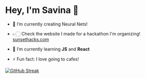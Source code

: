 # Hey, I'm Savina 👋

- 🤍 I’m currently creating Neural Nets!
- 👉🏻 Check the website I made for a hackathon I'm organizing! [sunsethacks.com](https://sunsethacks.com/)

- 🌱 I’m currently learning **JS** and **React**

- ⚡ Fun fact: I love going to cafes!

  
[![GitHub Streak](https://streak-stats.demolab.com/?user=savinajabbo)](https://git.io/streak-stats)

<!--
**savinajabbo/savinajabbo** is a ✨ _special_ ✨ repository because its `README.md` (this file) appears on your GitHub profile.

Here are some ideas to get you started:

- 🔭 I’m currently working on ...
- 🌱 I’m currently learning ...
- 👯 I’m looking to collaborate on ...
- 🤔 I’m looking for help with ...
- 💬 Ask me about ...
- 📫 How to reach me: ...
- 😄 Pronouns: ...
- ⚡ Fun fact: ...
-->
